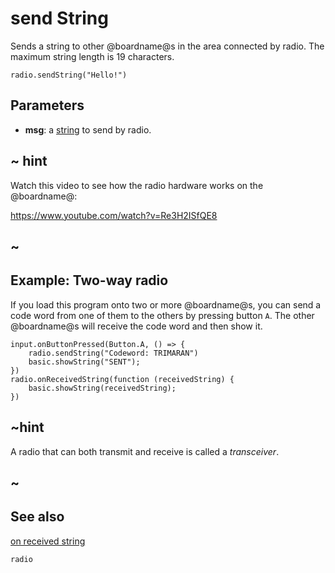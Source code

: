 # send String

Sends a string to other @boardname@s in the area connected by radio. The
maximum string length is 19 characters.

```sig
radio.sendString("Hello!")
```

## Parameters

* **msg**: a [string](/types/string) to send by radio.

## ~ hint

Watch this video to see how the radio hardware works on the @boardname@:

https://www.youtube.com/watch?v=Re3H2ISfQE8

## ~

## Example: Two-way radio

If you load this program onto two or more @boardname@s, you can send a
code word from one of them to the others by pressing button `A`.  The
other @boardname@s will receive the code word and then show it.

```blocks
input.onButtonPressed(Button.A, () => {
    radio.sendString("Codeword: TRIMARAN")
    basic.showString("SENT");
})
radio.onReceivedString(function (receivedString) {
    basic.showString(receivedString);
})
```

## ~hint

A radio that can both transmit and receive is called a _transceiver_.

## ~

## See also

[on received string](/makecode-blockeditor/reference/radio/on-received-string)

```package
radio
```